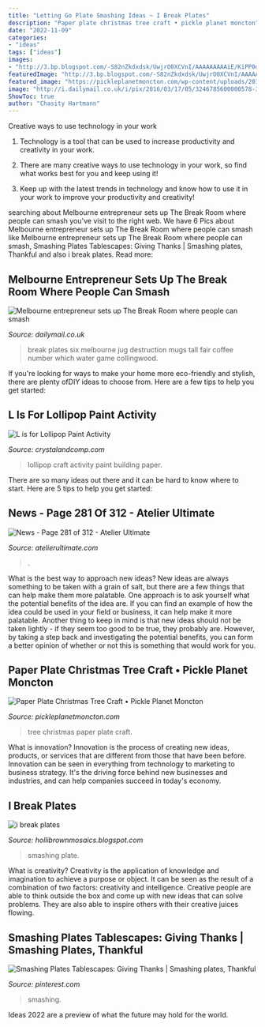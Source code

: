 ```yaml
---
title: "Letting Go Plate Smashing Ideas ~ I Break Plates"
description: "Paper plate christmas tree craft • pickle planet moncton"
date: "2022-11-09"
categories:
- "ideas"
tags: ["ideas"]
images:
- "http://3.bp.blogspot.com/-S82nZkdxdsk/UwjrO0XCVnI/AAAAAAAAAiE/KiPP0dQWSjM/s1600/plate+smashing+party+2.JPG"
featuredImage: "http://3.bp.blogspot.com/-S82nZkdxdsk/UwjrO0XCVnI/AAAAAAAAAiE/KiPP0dQWSjM/s1600/plate+smashing+party+2.JPG"
featured_image: "https://pickleplanetmoncton.com/wp-content/uploads/2016/11/img_9947-2.jpg"
image: "http://i.dailymail.co.uk/i/pix/2016/03/17/05/3246785600000578-3496344-image-a-19_1458193232338.jpg"
ShowToc: true
author: "Chasity Hartmann"
---
```



Creative ways to use technology in your work
1. Technology is a tool that can be used to increase productivity and creativity in your work.
2. There are many creative ways to use technology in your work, so find what works best for you and keep using it!

3. Keep up with the latest trends in technology and know how to use it in your work to improve your productivity and creativity!

	

		
searching about Melbourne entrepreneur sets up The Break Room where people can smash you've visit to the right web. We have 6 Pics about Melbourne entrepreneur sets up The Break Room where people can smash like Melbourne entrepreneur sets up The Break Room where people can smash, Smashing Plates Tablescapes: Giving Thanks | Smashing plates, Thankful and also i break plates. Read more:
		
    
## Melbourne Entrepreneur Sets Up The Break Room Where People Can Smash

<img loading=lazy src="http://i.dailymail.co.uk/i/pix/2016/03/17/05/3246785600000578-3496344-image-a-19_1458193232338.jpg" onerror="this.onerror=null;this.src='https://tse4.mm.bing.net/th?id=OIP.VeQCKi-j2IMNHlvwBu12ugHaHl&amp;pid=15.1';" alt="Melbourne entrepreneur sets up The Break Room where people can smash">

_Source: dailymail.co.uk_

>break plates six melbourne jug destruction mugs tall fair coffee number which water game collingwood. 

	

If you're looking for ways to make your home more eco-friendly and stylish, there are plenty ofDIY ideas to choose from. Here are a few tips to help you get started: 

    
## L Is For Lollipop Paint Activity

<img loading=lazy src="https://crystalandcomp.com/wp-content/uploads/2017/09/lollipop-craft-1-1024x768.jpg" onerror="this.onerror=null;this.src='https://tse3.mm.bing.net/th?id=OIP.H6QLTk7g8DNGaTN9JTR49gHaFj&amp;pid=15.1';" alt="L is for Lollipop Paint Activity">

_Source: crystalandcomp.com_

>lollipop craft activity paint building paper. 

	

There are so many ideas out there and it can be hard to know where to start. Here are 5 tips to help you get started: 

    
## News - Page 281 Of 312 - Atelier Ultimate

<img loading=lazy src="https://cloud.netlifyusercontent.com/assets/344dbf88-fdf9-42bb-adb4-46f01eedd629/0b98dc03-abe5-4542-bb45-2ac3105af3d9/3-adding-content.jpg" onerror="this.onerror=null;this.src='https://tse1.mm.bing.net/th?id=OIP.0f4QTn3BxxXUEf2v_UTTlgHaEA&amp;pid=15.1';" alt="News - Page 281 of 312 - Atelier Ultimate">

_Source: atelierultimate.com_

>. 

	

What is the best way to approach new ideas?
New ideas are always something to be taken with a grain of salt, but there are a few things that can help make them more palatable. One approach is to ask yourself what the potential benefits of the idea are. If you can find an example of how the idea could be used in your field or business, it can help make it more palatable. Another thing to keep in mind is that new ideas should not be taken lightly - if they seem too good to be true, they probably are. However, by taking a step back and investigating the potential benefits, you can form a better opinion of whether or not this is something that would work for you.

    
## Paper Plate Christmas Tree Craft • Pickle Planet Moncton

<img loading=lazy src="https://pickleplanetmoncton.com/wp-content/uploads/2016/11/img_9947-2.jpg" onerror="this.onerror=null;this.src='https://tse4.mm.bing.net/th?id=OIP.p9o1addWyYZtFBPVVVrx6wDYEg&amp;pid=15.1';" alt="Paper Plate Christmas Tree Craft • Pickle Planet Moncton">

_Source: pickleplanetmoncton.com_

>tree christmas paper plate craft. 

	

What is innovation?
Innovation is the process of creating new ideas, products, or services that are different from those that have been before. Innovation can be seen in everything from technology to marketing to business strategy. It's the driving force behind new businesses and industries, and can help companies succeed in today's economy.

    
## I Break Plates

<img loading=lazy src="http://3.bp.blogspot.com/-S82nZkdxdsk/UwjrO0XCVnI/AAAAAAAAAiE/KiPP0dQWSjM/s1600/plate+smashing+party+2.JPG" onerror="this.onerror=null;this.src='https://tse2.mm.bing.net/th?id=OIP.vUpNosOAb6QsALMVuV0z-gHaFi&amp;pid=15.1';" alt="i break plates">

_Source: hollibrownmosaics.blogspot.com_

>smashing plate. 

	

What is creativity?
Creativity is the application of knowledge and imagination to achieve a purpose or object. It can be seen as the result of a combination of two factors: creativity and intelligence. Creative people are able to think outside the box and come up with new ideas that can solve problems. They are also able to inspire others with their creative juices flowing.

    
## Smashing Plates Tablescapes: Giving Thanks | Smashing Plates, Thankful

<img loading=lazy src="https://i.pinimg.com/originals/17/e4/9b/17e49bc33853e6b705a6c4198d94f4dc.jpg" onerror="this.onerror=null;this.src='https://tse4.mm.bing.net/th?id=OIP.voxjBsGWbkroaUCxscqWIAHaFj&amp;pid=15.1';" alt="Smashing Plates Tablescapes: Giving Thanks | Smashing plates, Thankful">

_Source: pinterest.com_

>smashing. 

	

Ideas 2022 are a preview of what the future may hold for the world.

